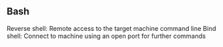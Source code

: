 ## Bash
Reverse shell: Remote access to the target machine command line
Bind shell: Connect to machine using an open port for further commands
